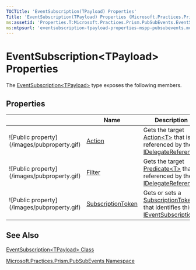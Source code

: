 ```yaml
---
TOCTitle: 'EventSubscription(TPayload) Properties'
Title: 'EventSubscription(TPayload) Properties (Microsoft.Practices.Prism.PubSubEvents)'
ms:assetid: 'Properties.T:Microsoft.Practices.Prism.PubSubEvents.EventSubscription\`1'
ms:mtpsurl: 'eventsubscription-tpayload-properties-mspp-pubsubevents.md'
---
```


# EventSubscription&lt;TPayload&gt; Properties

The [EventSubscription&lt;TPayload&gt;](/patterns-practices/reference/mspp-mvvm-namespace.eventsubscription%601) type exposes the following members.

## Properties
<table>
<colgroup>
<col width="33%" />
<col width="33%" />
<col width="33%" />
</colgroup>
<thead>
<tr class="header">
<th> </th>
<th>Name</th>
<th>Description</th>
</tr>
</thead>
<tbody>
<tr class="odd">
<td>![Public property](/images/pubproperty.gif)</td>
<td><a href="/patterns-practices/reference/mspp-mvvm-namespace.eventsubscription%601.action">Action</a></td>
<td><div class="summary">
Gets the target <a href="http://msdn.microsoft.com/en-us/library/018hxwa8">Action&lt;T&gt</a> that is referenced by the <a href="/patterns-practices/reference/mspp-mvvm-namespace.idelegatereference">IDelegateReference</a>.
</div></td>
</tr>
<tr class="even">
<td>![Public property](/images/pubproperty.gif)</td>
<td><a href="/patterns-practices/reference/mspp-mvvm-namespace.eventsubscription%601.filter">Filter</a></td>
<td><div class="summary">
Gets the target <a href="http://msdn.microsoft.com/en-us/library/bfcke1bz">Predicate&lt;T&gt;</a> that is referenced by the <a href="/patterns-practices/reference/mspp-mvvm-namespace.idelegatereference">IDelegateReference</a>.
</div></td>
</tr>
<tr class="odd">
<td>![Public property](/images/pubproperty.gif)</td>
<td><a href="/patterns-practices/reference/mspp-mvvm-namespace.eventsubscription%601.subscriptiontoken">SubscriptionToken</a></td>
<td><div class="summary">
Gets or sets a <a href="/patterns-practices/reference/mspp-mvvm-namespace.eventsubscription%601.subscriptiontoken">SubscriptionToken</a> that identifies this <a href="/patterns-practices/reference/mspp-mvvm-namespace.ieventsubscription">IEventSubscription</a>.
</div></td>
</tr>
</tbody>
</table>

## See Also

[EventSubscription&lt;TPayload&gt; Class](/patterns-practices/reference/mspp-mvvm-namespace.eventsubscription%601)

[Microsoft.Practices.Prism.PubSubEvents Namespace](/patterns-practices/reference/mspp-mvvm-namespace)
